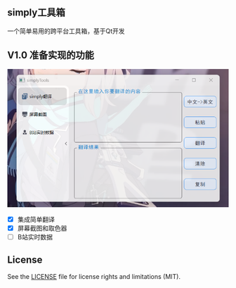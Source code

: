 ## simply工具箱

一个简单易用的跨平台工具箱，基于Qt开发
## V1.0 准备实现的功能

![img](img/img.png)

- [x] 集成简单翻译
- [x] 屏幕截图和取色器
- [ ] B站实时数据
## License

See the [LICENSE](LICENSE) file for license rights and limitations (MIT).
